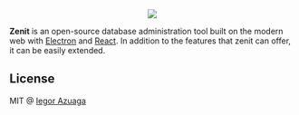<div align="center">
  <img src="http://i.imgur.com/lpqKA9y.png">
</div>

**Zenit** is an open-source database administration tool built on the modern web with [Electron](https://github.com/atom/electron) and [React](https://facebook.github.io/react/). In addition to the features that zenit can offer, it can be easily extended.

## License
MIT @ [Iegor Azuaga](https://github.com/iiegor)
